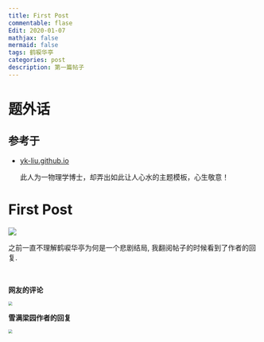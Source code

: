 ```yaml
---
title: First Post
commentable: flase
Edit: 2020-01-07
mathjax: false
mermaid: false
tags: 鹤唳华亭
categories: post
description: 第一篇帖子
---
```


# 题外话

## 参考于

- [yk-liu.github.io](yk-liu.github.io)

  此人为一物理学博士，却弄出如此让人心水的主题模板，心生敬意！

# First Post

![](https://ftp.bmp.ovh/imgs/2020/01/98d7fbd223d37782.png)

之前一直不理解鹤唳华亭为何是一个悲剧结局, 我翻阅帖子的时候看到了作者的回复.

<br>

**网友的评论**

<img src="https://ftp.bmp.ovh/imgs/2020/01/ca66860bb0880836.jpg" style="zoom:50%;" />

**雪满梁园作者的回复**

<img src="https://ftp.bmp.ovh/imgs/2020/01/203a55b80c5b5c6a.jpg" style="zoom:50%;" />



